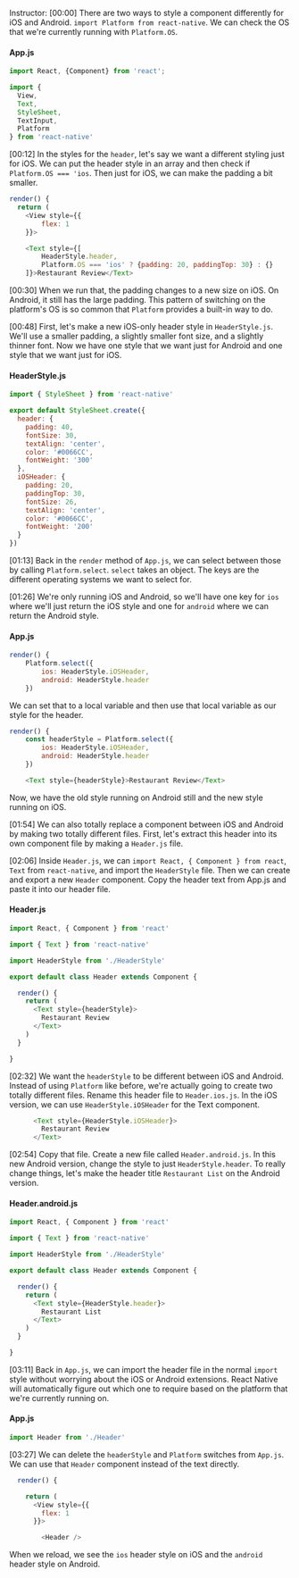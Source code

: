 Instructor: [00:00] There are two ways to style a component differently for iOS and Android. `import Platform from react-native`. We can check the OS that we're currently running with `Platform.OS`.

#### App.js
```javascript
import React, {Component} from 'react';

import {
  View,
  Text,
  StyleSheet,
  TextInput,
  Platform
} from 'react-native'
```

[00:12] In the styles for the `header`, let's say we want a different styling just for iOS. We can put the header style in an array and then check if `Platform.OS === 'ios`. Then just for iOS, we can make the padding a bit smaller.

```javascript
render() {
  return (
    <View style={{
        flex: 1
    }}>

    <Text style={[
        HeaderStyle.header,
        Platform.OS === 'ios' ? {padding: 20, paddingTop: 30} : {}
    ]}>Restaurant Review</Text>
```

[00:30] When we run that, the padding changes to a new size on iOS. On Android, it still has the large padding. This pattern of switching on the platform's OS is so common that `Platform` provides a built-in way to do.

[00:48] First, let's make a new iOS-only header style in `HeaderStyle.js`. We'll use a smaller padding, a slightly smaller font size, and a slightly thinner font. Now we have one style that we want just for Android and one style that we want just for iOS.

#### HeaderStyle.js
```javascript
import { StyleSheet } from 'react-native'

export default StyleSheet.create({
  header: {
    padding: 40,
    fontSize: 30,
    textAlign: 'center',
    color: '#0066CC',
    fontWeight: '300'
  },
  iOSHeader: {
    padding: 20,
    paddingTop: 30,
    fontSize: 26,
    textAlign: 'center',
    color: '#0066CC',
    fontWeight: '200'
  }
})
```

[01:13] Back in the `render` method of `App.js`, we can select between those by calling `Platform.select`. `select` takes an object. The keys are the different operating systems we want to select for.

[01:26] We're only running iOS and Android, so we'll have one key for `ios` where we'll just return the iOS style and one for `android` where we can return the Android style. 

#### App.js
```javascript
render() {
    Platform.select({
        ios: HeaderStyle.iOSHeader,
        android: HeaderStyle.header
    })
```

We can set that to a local variable and then use that local variable as our style for the header. 

```javascript
render() {
    const headerStyle = Platform.select({
        ios: HeaderStyle.iOSHeader,
        android: HeaderStyle.header
    })

    <Text style={headerStyle}>Restaurant Review</Text>
```
Now, we have the old style running on Android still and the new style running on iOS.

[01:54] We can also totally replace a component between iOS and Android by making two totally different files. First, let's extract this header into its own component file by making a `Header.js` file.

[02:06] Inside `Header.js`, we can `import React, { Component } from react`, `Text` from `react-native`, and import the `HeaderStyle` file. Then we can create and export a new `Header` component. Copy the header text from App.js and paste it into our header file.

#### Header.js
```javascript
import React, { Component } from 'react'

import { Text } from 'react-native'

import HeaderStyle from './HeaderStyle'

export default class Header extends Component {

  render() {
    return (
      <Text style={headerStyle}>
        Restaurant Review
      </Text>
    )
  }

}
```

[02:32] We want the `headerStyle` to be different between iOS and Android. Instead of using `Platform` like before, we're actually going to create two totally different files. Rename this header file to `Header.ios.js`. In the iOS version, we can use `HeaderStyle.iOSHeader` for the Text component.

```javascript
      <Text style={HeaderStyle.iOSHeader}>
        Restaurant Review
      </Text>
```

[02:54] Copy that file. Create a new file called `Header.android.js`. In this new Android version, change the style to just `HeaderStyle.header`. To really change things, let's make the header title `Restaurant List` on the Android version.

#### Header.android.js
```javascript
import React, { Component } from 'react'

import { Text } from 'react-native'

import HeaderStyle from './HeaderStyle'

export default class Header extends Component {

  render() {
    return (
      <Text style={HeaderStyle.header}>
        Restaurant List
      </Text>
    )
  }

}
```

[03:11] Back in `App.js`, we can import the header file in the normal `import` style without worrying about the iOS or Android extensions. React Native will automatically figure out which one to require based on the platform that we're currently running on.

#### App.js
```javascript
import Header from './Header'
```

[03:27] We can delete the `headerStyle` and `Platform` switches from `App.js`. We can use that `Header` component instead of the text directly. 

```javascript
  render() {

    return (
      <View style={{
        flex: 1
      }}>

        <Header />

```
When we reload, we see the `ios` header style on iOS and the `android` header style on Android.
